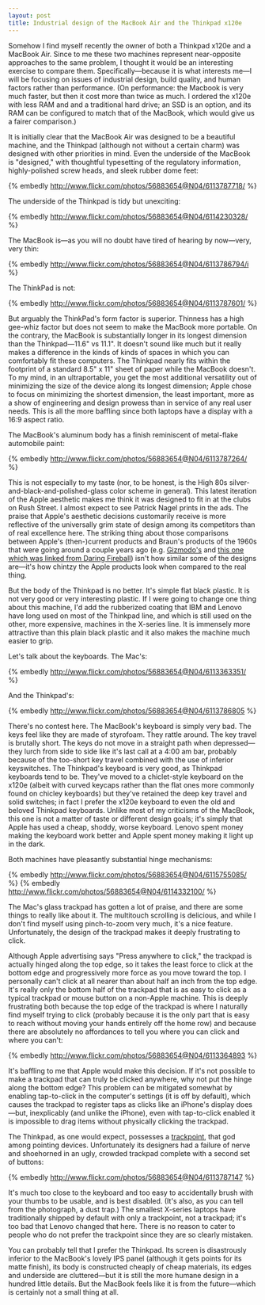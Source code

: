 ```yaml
---
layout: post
title: Industrial design of the MacBook Air and the Thinkpad x120e
---
```


Somehow I find myself recently the owner of both a Thinkpad x120e and a MacBook Air. Since to me these two machines represent near-opposite approaches to the same problem, I thought it would be an interesting exercise to compare them. Specifically&mdash;because it is what interests me&mdash;I will be focusing on issues of industrial design, build quality, and human factors rather than performance. (On performance: the Macbook is very much faster, but then it cost more than twice as much. I ordered the x120e with less RAM and and a traditional hard drive; an SSD is an option, and its RAM can be configured to match that of the MacBook, which would give us a fairer comparison.)

It is initially clear that the MacBook Air was designed to be a beautiful machine, and the Thinkpad (although not without a certain charm) was designed with other priorities in mind. Even the underside of the MacBook is "designed," with thoughtful typesetting of the regulatory information, highly-polished screw heads, and sleek rubber dome feet:

{% embedly http://www.flickr.com/photos/56883654@N04/6113787718/ %}

The underside of the Thinkpad is tidy but unexciting:

{% embedly http://www.flickr.com/photos/56883654@N04/6114230328/ %}

The MacBook is&mdash;as you will no doubt have tired of hearing by now&mdash;very, very thin:

{% embedly http://www.flickr.com/photos/56883654@N04/6113786794/i %}

The ThinkPad is not:

{% embedly http://www.flickr.com/photos/56883654@N04/6113787601/ %}

But arguably the ThinkPad's form factor is superior. Thinness has a high gee-whiz factor but does not seem to make the MacBook more portable. On the contrary, the MacBook is substantially longer in its longest dimension than the Thinkpad&mdash;11.6" vs 11.1". It doesn't sound like much but it really makes a difference in the kinds of kinds of spaces in which you can comfortably fit these computers. The Thinkpad nearly fits within the footprint of a standard 8.5" x 11" sheet of paper while the MacBook doesn't. To my mind, in an ultraportable, you get the most additional versatility out of minimizing the size of the device along its longest dimension; Apple chose to focus on minimizing the shortest dimension, the least important, more as a show of engineering and design prowess than in service of any real user needs. This is all the more baffling since both laptops have a display with a 16:9 aspect ratio.

The MacBook's aluminum body has a finish reminiscent of metal-flake automobile paint:

{% embedly http://www.flickr.com/photos/56883654@N04/6113787264/ %}

This is not especially to my taste (nor, to be honest, is the High 80s silver-and-black-and-polished-glass color scheme in general). This latest iteration of the Apple aesthetic makes me think it was designed to fit in at the clubs on Rush Street. I almost expect to see Patrick Nagel prints in the ads. The praise that Apple's aesthetic decisions customarily receive is more reflective of the universally grim state of design among its competitors than of real excellence here. The striking thing about those comparisons between Apple's (then-)current products and Braun's products of the 1960s that were going around a couple years ago (e.g. <a href="http://gizmodo.com/343641/1960s-braun-products-hold-the-secrets-to-apples-future">Gizmodo's</a> and <a href="http://spiekermann.com/en/braun-apple/">this one which was linked from Daring Fireball</a>) isn't how similar some of the designs are&mdash;it's how chintzy the Apple products look when compared to the real thing.

But the body of the Thinkpad is no better. It's simple flat black plastic. It is not very good or very interesting plastic. If I were going to change one thing about this machine, I'd add the rubberized coating that IBM and Lenovo have long used on most of the Thinkpad line, and which is still used on the other, more expensive, machines in the X-series line. It is immensely more attractive than this plain black plastic and it also makes the machine much easier to grip.

Let's talk about the keyboards. The Mac's:

{% embedly http://www.flickr.com/photos/56883654@N04/6113363351/ %}

And the Thinkpad's:

{% embedly http://www.flickr.com/photos/56883654@N04/6113786805 %}

There's no contest here. The MacBook's keyboard is simply very bad. The keys feel like they are made of styrofoam. They rattle around. The key travel is brutally short. The keys do not move in a straight path when depressed&mdash;they lurch from side to side like it's last call at a 4:00 am bar, probably because of the too-short key travel combined with the use of inferior keyswitches. The Thinkpad's keyboard is very good, as Thinkpad keyboards tend to be. They've moved to a chiclet-style keyboard on the x120e (albeit with curved keycaps rather than the flat ones more commonly found on chicley keyboards) but they've retained the deep key travel and solid switches; in fact I prefer the x120e keyboard to even the old and beloved Thinkpad keyboards. Unlike most of my criticisms of the MacBook, this one is not a matter of taste or different design goals; it's simply that Apple has used a cheap, shoddy, worse keyboard. Lenovo spent money making the keyboard work better and Apple spent money making it light up in the dark.

Both machines have pleasantly substantial hinge mechanisms:

{% embedly http://www.flickr.com/photos/56883654@N04/6115755085/ %}
{% embedly http://www.flickr.com/photos/56883654@N04/6114332100/ %}

The Mac's glass trackpad has gotten a lot of praise, and there are some things to really like about it. The multitouch scrolling is delicious, and while I don't find myself using pinch-to-zoom very much, it's a nice feature. Unfortunately, the design of the trackpad makes it deeply frustrating to click.

Although Apple advertising says "Press anywhere to click," the trackpad is actually hinged along the top edge, so it takes the least force to click at the bottom edge and progressively more force as you move toward the top. I personally can't click at all nearer than about half an inch from the top edge. It's really only the bottom half of the trackpad that is as easy to click as a typical trackpad or mouse button on a non-Apple machine. This is deeply frustrating both because the top edge of the trackpad is where I naturally find myself trying to click (probably because it is the only part that is easy to reach without moving your hands entirely off the home row) and because there are absolutely no affordances to tell you where you can click and where you can't:

{% embedly http://www.flickr.com/photos/56883654@N04/6113364893 %}

It's baffling to me that Apple would make this decision. If it's not possible to make a trackpad that can truly be clicked anywhere, why not put the hinge along the bottom edge? This problem can be mitigated somewhat by enabling tap-to-click in the computer's settings (it is off by default), which causes the trackpad to register taps as clicks like an iPhone's display does&mdash;but, inexplicably (and unlike the iPhone), even with tap-to-click enabled it is impossible to drag items without physically clicking the trackpad.

The Thinkpad, as one would expect, possesses a <a href=" http://xkcd.com/243/">trackpoint</a>, that god among pointing devices. Unfortunately its designers had a failure of nerve and shoehorned in an ugly, crowded trackpad complete with a second set of buttons:

{% embedly http://www.flickr.com/photos/56883654@N04/6113787147 %}

It's much too close to the keyboard and too easy to accidentally brush with your thumbs to be usable, and is best disabled. (It's also, as you can tell from the photograph, a dust trap.) The smallest X-series laptops have traditionally shipped by default with only a trackpoint, not a trackpad; it's too bad that Lenovo changed that here. There is no reason to cater to people who do not prefer the trackpoint since they are so clearly mistaken.

You can probably tell that I prefer the Thinkpad. Its screen is disastrously inferior to the MacBook's lovely IPS panel (although it gets points for its matte finish), its body is constructed cheaply of cheap materials, its edges and underside are cluttered&mdash;but it is still the more humane design in a hundred little details. But the MacBook feels like it is from the future&mdash;which is certainly not a small thing at all.